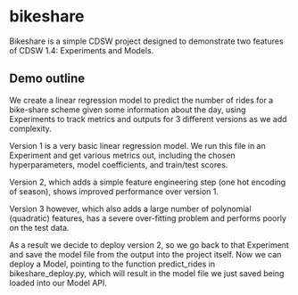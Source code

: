 # bikeshare

Bikeshare is a simple CDSW project designed to demonstrate two features of CDSW 1.4: Experiments and Models.

## Demo outline

We create a linear regression model to predict the number of rides for a bike-share scheme given some information about the day, using Experiments to track metrics and outputs for 3 different versions as we add complexity.

Version 1 is a very basic linear regression model. We run this file in an Experiment and get various metrics out, including the chosen hyperparameters, model coefficients, and train/test scores.

Version 2, which adds a simple feature engineering step (one hot encoding of season), shows improved performance over version 1.

Version 3 however, which also adds a large number of polynomial (quadratic) features, has a severe over-fitting problem and performs poorly on the test data.

As a result we decide to deploy version 2, so we go back to that Experiment and save the model file from the output into the project itself. Now we can deploy a Model, pointing to the function predict\_rides in bikeshare\_deploy.py, which will result in the model file we just saved being loaded into our Model API.